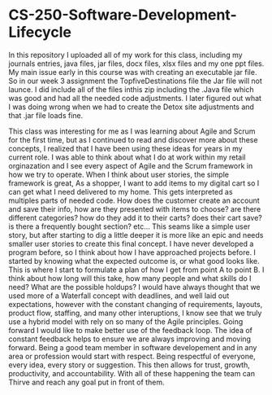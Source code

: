 # CS-250-Software-Development-Lifecycle
In this repository I uploaded all of my work for this class, including my journals entries, java files, jar files, docx files, xlsx files and my one ppt files. My main issue early in this course was with creating an executable jar file. So in our week 3 assignment the TopfiveDestinations file the Jar file will not launce. I did include all of the files inthis zip including the .Java file which was good and had all the needed code adjustments. I later figured out what I was doing wrong when we had to create the Detox site adjustments and that .jar file loads fine.

This class was interesting for me as I was learning about Agile and Scrum for the first time, but as I continued to read and discover more about these concepts, I realized that I have been using these ideas for years in my current role. I was able to think about what I do at work within my retail orginazation and I see every aspect of Agile and the Scrum framework in how we try to operate. 
When I think about user stories, the simple framework is great, As a shopper, I want to add items to my digital cart so I can get what I need delivered to my home.
This gets interpreted as multiples parts of needed code. How does the customer create an account and save their info, how are they presented with items to choose? are there different categories? how do they add it to their carts? does their cart save? is there a frequently bought section? etc... This seams like a simple user story, but after starting to dig a little deeper it is more like an epic and needs smaller user stories to create this final concept. 
I have never developed a program before, so I think about how I have approached projects before. I started by knowing what the expected outcome is, or what good looks like. This is where I start to formulate a plan of how I get from point A to point B. I think about how long will this take, how many people and what skills do I need? What are the possible holdups? I would have always thought that we used more of a Waterfall concept with deadlines, and well laid out expectations, however with the constant changing of requirements, layouts, product flow, staffing, and many other interuptions, I know see that we truly use a hybrid model with rely on so many of the Agile principles. Going forward I would like to make better use of the feedback loop. The idea of constant feedback helps to ensure we are always improving and moving forward.
Being a good team member in software developement and in any area or profession would start with respect. Being respectful of everyone, every idea, every story or suggestion. This then allows for trust, growth, productivity, and accountability. With all of these happening the team can Thirve and reach any goal put in front of them.
